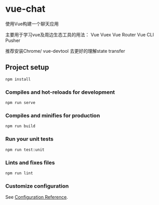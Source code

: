 # vue-chat

使用Vue构建一个聊天应用

主要用于学习vue及周边生态工具的用法：
    Vue
    Vuex
    Vue Router
    Vue CLI
    Pusher

推荐安装Chrome/ vue-devtool 去更好的理解state transfer


## Project setup
```
npm install
```

### Compiles and hot-reloads for development
```
npm run serve
```

### Compiles and minifies for production
```
npm run build
```

### Run your unit tests
```
npm run test:unit
```

### Lints and fixes files
```
npm run lint
```

### Customize configuration
See [Configuration Reference](https://cli.vuejs.org/config/).
